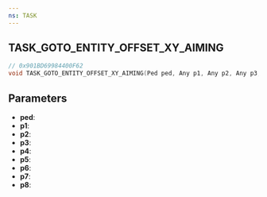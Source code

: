 ```yaml
---
ns: TASK
---
```

## TASK_GOTO_ENTITY_OFFSET_XY_AIMING

```c
// 0x901BD69984400F62
void TASK_GOTO_ENTITY_OFFSET_XY_AIMING(Ped ped, Any p1, Any p2, Any p3, Any p4, Any p5, Any p6, Any p7, Any p8);
```

## Parameters
* **ped**:
* **p1**:
* **p2**:
* **p3**:
* **p4**:
* **p5**:
* **p6**:
* **p7**:
* **p8**:
